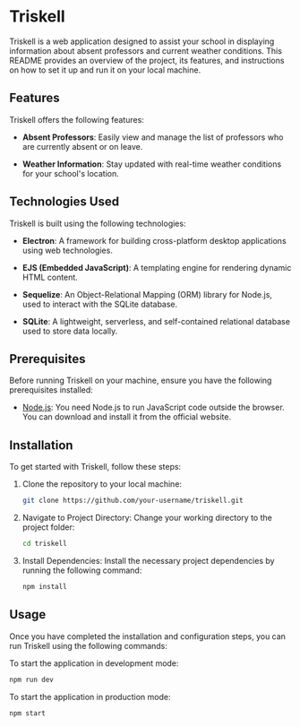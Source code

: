 # Triskell

Triskell is a web application designed to assist your school in displaying information about absent professors and current weather conditions. This README provides an overview of the project, its features, and instructions on how to set it up and run it on your local machine.

## Features

Triskell offers the following features:

- **Absent Professors**: Easily view and manage the list of professors who are currently absent or on leave.

- **Weather Information**: Stay updated with real-time weather conditions for your school's location.

## Technologies Used

Triskell is built using the following technologies:

- **Electron**: A framework for building cross-platform desktop applications using web technologies.

- **EJS (Embedded JavaScript)**: A templating engine for rendering dynamic HTML content.

- **Sequelize**: An Object-Relational Mapping (ORM) library for Node.js, used to interact with the SQLite database.

- **SQLite**: A lightweight, serverless, and self-contained relational database used to store data locally.

## Prerequisites

Before running Triskell on your machine, ensure you have the following prerequisites installed:

- [Node.js](https://nodejs.org/): You need Node.js to run JavaScript code outside the browser. You can download and install it from the official website.

## Installation

To get started with Triskell, follow these steps:

1. Clone the repository to your local machine:

   ```bash
   git clone https://github.com/your-username/triskell.git
   ```

2. Navigate to Project Directory: Change your working directory to the project folder:
    ```bash
    cd triskell
    ```

3. Install Dependencies: Install the necessary project dependencies by running the following command: 
    ```bash
    npm install
    ```

## Usage

Once you have completed the installation and configuration steps, you can run Triskell using the following commands:

To start the application in development mode:

```bash
npm run dev
```

To start the application in production mode:
```bash
npm start
```

